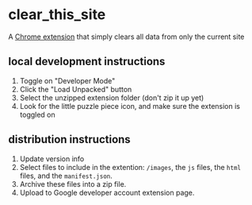 # clear_this_site
A [Chrome extension](https://chrome.google.com/webstore/detail/clear-this-site/lljaigckaodgklopfdnbjednjfeffoak) that simply clears all data from only the current site

## local development instructions
1. Toggle on "Developer Mode"
2. Click the "Load Unpacked" button 
3. Select the unzipped extension folder (don't zip it up yet)
4. Look for the little puzzle piece icon, and make sure the extension is toggled on

## distribution instructions

1. Update version info
2. Select files to include in the extention: `/images`, the `js` files, the `html` files, and the `manifest.json`.
3. Archive these files into a zip file.
4. Upload to Google developer account extension page.
